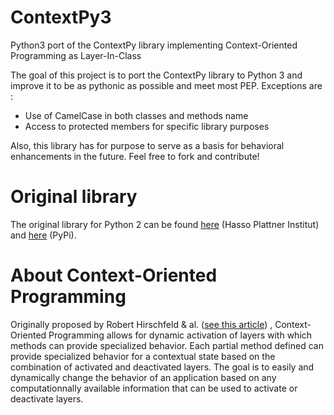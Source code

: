 # ContextPy3
Python3 port of the ContextPy library implementing Context-Oriented Programming as Layer-In-Class

The goal of this project is to port the ContextPy library to Python 3 and improve it to be as pythonic as possible 
and meet most PEP. Exceptions are :

* Use of CamelCase in both classes and methods name
* Access to protected members for specific library purposes

Also, this library has for purpose to serve as a basis for behavioral enhancements in the future. Feel free to fork 
and contribute!

# Original library
The original library for Python 2 can be found [here](https://www.hpi.uni-potsdam.de/hirschfeld/trac/Cop/wiki/ContextPy) (Hasso 
Plattner Institut) and [here](https://pypi.python.org/pypi/ContextPy/) (PyPi).

# About Context-Oriented Programming
Originally proposed by Robert Hirschfeld & al. ([see this article](http://www.jot.fm/issues/issue_2008_03/article4/))
, Context-Oriented Programming allows for dynamic activation of layers with which methods can provide specialized 
behavior. Each partial method defined can provide specialized behavior for a contextual state based on the 
combination of activated and deactivated layers. The goal is to easily and dynamically change the behavior of an 
application based on any computationnally available information that can be used to activate or deactivate layers.